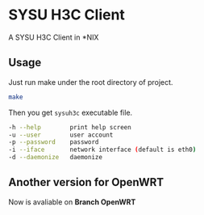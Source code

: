 # SYSU H3C Client

A SYSU H3C Client in \*NIX

## Usage

Just run make under the root directory of project.

```bash
make
```

Then you get `sysuh3c` executable file.

```bash
-h --help        print help screen
-u --user        user account
-p --password    password
-i --iface       network interface (default is eth0)
-d --daemonize   daemonize
```

## Another version for OpenWRT
Now is avaliable on **Branch OpenWRT**
